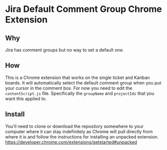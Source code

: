 # Jira Default Comment Group Chrome Extension

## Why
Jira has comment groups but no way to set a default one.

## How
This is a Chrome extension that works on the single ticket and Kanban boards. It will automatically select the default comment group when you put your cursor in the comment box. For now you need to edit the `contentScript.js` file. Specifically the `groupName` and `projectIds` that you want this applied to.

## Install
You'll need to clone or download the repository somewhere to your computer where it can stay indefinitely as Chrome will pull directly from where it is and follow the instructions for installing an unpacked extension. https://developer.chrome.com/extensions/getstarted#unpacked